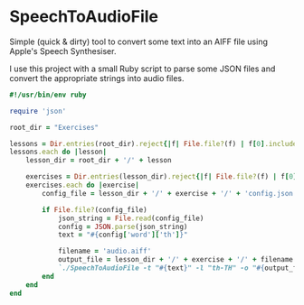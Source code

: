 # SpeechToAudioFile
Simple (quick &amp; dirty) tool to convert some text into an AIFF file using Apple's Speech Synthesiser.

I use this project with a small Ruby script to parse some JSON files and convert the appropriate strings into audio files.

``` ruby
#!/usr/bin/env ruby

require 'json'

root_dir = "Exercises"

lessons = Dir.entries(root_dir).reject{|f| File.file?(f) | f[0].include?('.')}
lessons.each do |lesson| 
	lesson_dir = root_dir + '/' + lesson

	exercises = Dir.entries(lesson_dir).reject{|f| File.file?(f) | f[0].include?('.')}
	exercises.each do |exercise|
		config_file = lesson_dir + '/' + exercise + '/' + 'config.json'

		if File.file?(config_file) 
			json_string = File.read(config_file)
			config = JSON.parse(json_string)
			text = "#{config['word']['th']}"

			filename = 'audio.aiff'
			output_file = lesson_dir + '/' + exercise + '/' + filename
			`./SpeechToAudioFile -t "#{text}" -l "th-TH" -o "#{output_file}"`
		end
	end
end
```

